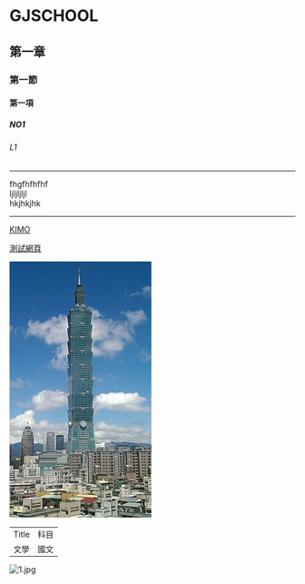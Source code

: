# GJSCHOOL
## 第一章
### 第一節
#### 第一項
##### NO1
###### L1
<hr>
fhgfhfhfhf<br>
ljljljljl<br>
hkjhkjhk<br>
<hr>

[KIMO](http://tw.yahoo.com)

[測試網頁](blog/page/1/index.html)

![101](pic/101.jpg)


<table align=center>
  <tr>
    <td>Title</td>
    <td>科目</td>
  </tr>
    <tr>
    <td>文學</td>
    <td>國文</td>
  </tr>


  
</table>

<img alt="1.jpg" src="page/gallery/1.jpg">

